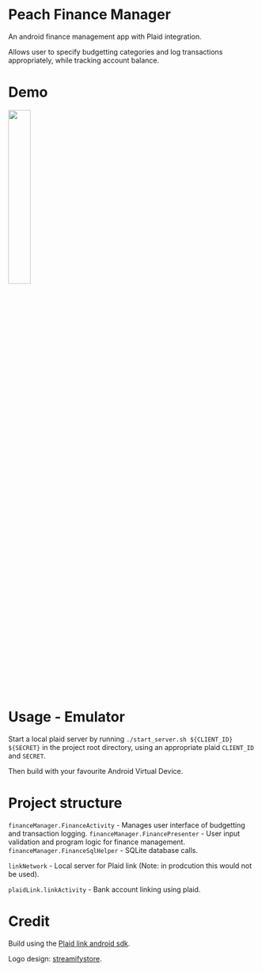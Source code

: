 # Peach Finance Manager
An android finance management app with Plaid integration.

Allows user to specify budgetting categories and log transactions appropriately, while tracking account balance.

# Demo

<img src="https://github.com/OliverMadine/peach-finance-manager/blob/main/docs/demo.gif" width="30%" height="30%"/>

# Usage - Emulator

Start a local plaid server by running `./start_server.sh ${CLIENT_ID} ${SECRET}` in the project root directory, using an appropriate plaid `CLIENT_ID` and `SECRET`. 

Then build with your favourite Android Virtual Device.

# Project structure

`financeManager.FinanceActivity` - Manages user interface of budgetting and transaction logging.
`financeManager.FinancePresenter` - User input validation and program logic for finance management.
`financeManager.FinanceSqlHelper` - SQLite database calls.

`linkNetwork` - Local server for Plaid link (Note: in prodcution this would not be used).

`plaidLink.linkActivity` - Bank account linking using plaid.

# Credit
Build using the [Plaid link android sdk](https://github.com/plaid/plaid-link-android).

Logo design: [streamifystore](https://streamifystore.com).
